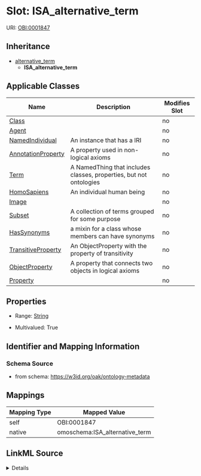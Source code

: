 

# Slot: ISA_alternative_term



URI: [OBI:0001847](http://purl.obolibrary.org/obo/OBI_0001847)




## Inheritance

* [alternative_term](alternative_term.md)
    * **ISA_alternative_term**






## Applicable Classes

| Name | Description | Modifies Slot |
| --- | --- | --- |
| [Class](Class.md) |  |  no  |
| [Agent](Agent.md) |  |  no  |
| [NamedIndividual](NamedIndividual.md) | An instance that has a IRI |  no  |
| [AnnotationProperty](AnnotationProperty.md) | A property used in non-logical axioms |  no  |
| [Term](Term.md) | A NamedThing that includes classes, properties, but not ontologies |  no  |
| [HomoSapiens](HomoSapiens.md) | An individual human being |  no  |
| [Image](Image.md) |  |  no  |
| [Subset](Subset.md) | A collection of terms grouped for some purpose |  no  |
| [HasSynonyms](HasSynonyms.md) | a mixin for a class whose members can have synonyms |  no  |
| [TransitiveProperty](TransitiveProperty.md) | An ObjectProperty with the property of transitivity |  no  |
| [ObjectProperty](ObjectProperty.md) | A property that connects two objects in logical axioms |  no  |
| [Property](Property.md) |  |  no  |







## Properties

* Range: [String](String.md)

* Multivalued: True





## Identifier and Mapping Information







### Schema Source


* from schema: https://w3id.org/oak/ontology-metadata




## Mappings

| Mapping Type | Mapped Value |
| ---  | ---  |
| self | OBI:0001847 |
| native | omoschema:ISA_alternative_term |




## LinkML Source

<details>
```yaml
name: ISA_alternative_term
from_schema: https://w3id.org/oak/ontology-metadata
rank: 1000
is_a: alternative_term
slot_uri: OBI:0001847
alias: ISA_alternative_term
domain_of:
- HasSynonyms
range: string
multivalued: true

```
</details>